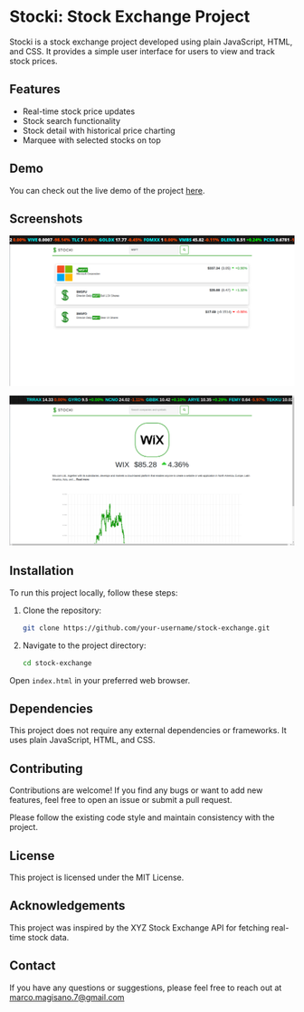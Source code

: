 # Stocki: Stock Exchange Project

Stocki is a stock exchange project developed using plain JavaScript, HTML, and CSS. It provides a simple user interface for users to view and track stock prices.

## Features

- Real-time stock price updates
- Stock search functionality
- Stock detail with historical price charting
- Marquee with selected stocks on top

## Demo

You can check out the live demo of the project [here](https://example.com).

## Screenshots

![Screenshot 1](/screenshots/screenshot1.png)

![Screenshot 2](/screenshots/screenshot2.png)

## Installation

To run this project locally, follow these steps:

1. Clone the repository:

   ```bash
   git clone https://github.com/your-username/stock-exchange.git
   ```
2. Navigate to the project directory:

   ```bash
   cd stock-exchange
   ```

Open `index.html` in your preferred web browser.

## Dependencies

This project does not require any external dependencies or frameworks. It uses plain JavaScript, HTML, and CSS.

## Contributing

Contributions are welcome! If you find any bugs or want to add new features, feel free to open an issue or submit a pull request.

Please follow the existing code style and maintain consistency with the project.

## License

This project is licensed under the MIT License.

## Acknowledgements

This project was inspired by the XYZ Stock Exchange API for fetching real-time stock data.

## Contact

If you have any questions or suggestions, please feel free to reach out at [marco.magisano.7@gmail.com](mailto:marco.magisano.7@gmail.com)
